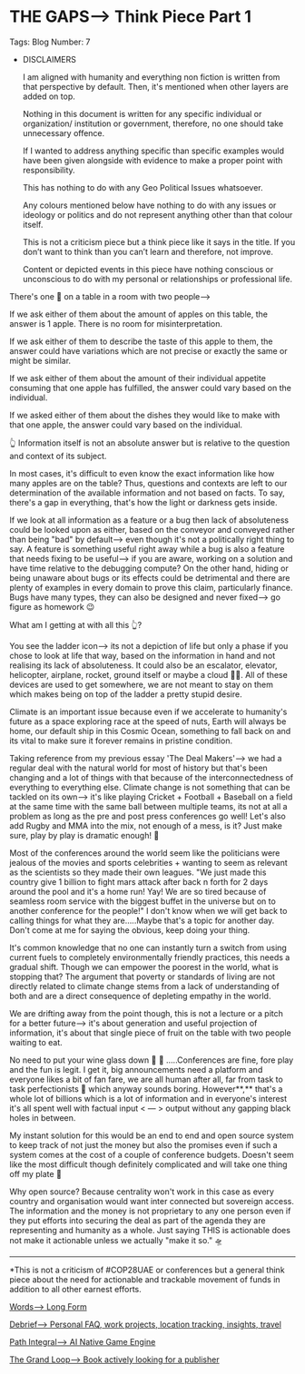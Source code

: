 # THE GAPS—> Think Piece Part 1

Tags: Blog
Number: 7

- DISCLAIMERS
    
    I am aligned with humanity and everything non fiction is written from that perspective by default. Then, it's mentioned when other layers are added on top. 
    
    Nothing in this document is written for any specific individual or organization/ institution or government, therefore, no one should take unnecessary offence.
    
    If I wanted to address anything specific than specific examples would have been given alongside with evidence to make a proper point with responsibility.
    
    This has nothing to do with any Geo Political Issues whatsoever.
    
    Any colours mentioned below have nothing to do with any issues or ideology or politics and do not represent anything other than that colour itself.
    
    This is not a criticism piece but a think piece like it says in the title. If you don’t want to think than you can’t learn and therefore, not improve.
    
    Content or depicted events in this piece have nothing conscious or unconscious to do with my personal or relationships or professional life.
    

There's one 🍎 on a table in a room with two people—>

If we ask either of them about the amount of apples on this table, the answer is 1 apple. There is no room for misinterpretation.

If we ask either of them to describe the taste of this apple to them, the answer could have variations which are not precise or exactly the same or might be similar.

If we ask either of them about the amount of their individual appetite consuming that one apple has fulfilled, the answer could vary based on the individual.

If we asked either of them about the dishes they would like to make with that one apple, the answer could vary based on the individual.

👆 Information itself is not an absolute answer but is relative to the question and context of its subject.

In most cases, it's difficult to even know the exact information like how many apples are on the table? Thus, questions and contexts are left to our determination of the available information and not based on facts. To say, there's a gap in everything, that's how the light or darkness gets inside.

If we look at all information as a feature or a bug then lack of absoluteness could be looked upon as either, based on the conveyor and conveyed rather than being "bad" by default—> even though it's not a politically right thing to say. A feature is something useful right away while a bug is also a feature that needs fixing to be useful—> if you are aware, working on a solution and have time relative to the debugging compute? On the other hand, hiding or being unaware about bugs or its effects could be detrimental and there are plenty of examples in every domain to prove this claim, particularly finance. Bugs have many types, they can also be designed and never fixed—> go figure as homework 😉

What am I getting at with all this 👆?

You see the ladder icon—> its not a depiction of life but only a phase if you chose to look at life that way, based on the information in hand and not realising its lack of absoluteness. It could also be an escalator, elevator, helicopter, airplane, rocket, ground itself or maybe a cloud 🤷‍♂️. All of these devices are used to get somewhere, we are not meant to stay on them which makes being on top of the ladder a pretty stupid desire.

Climate is an important issue because even if we accelerate to humanity's future as a space exploring race at the speed of nuts, Earth will always be home, our default ship in this Cosmic Ocean, something to fall back on and its vital to make sure it forever remains in pristine condition.

Taking reference from my previous essay 'The Deal Makers'—> we had a regular deal with the natural world for most of history but that's been changing and a lot of things with that because of the interconnectedness of everything to everything else. Climate change is not something that can be tackled on its own—> it's like playing Cricket + Football + Baseball on a field at the same time with the same ball between multiple teams, its not at all a problem as long as the pre and post press conferences go well! Let's also add Rugby and MMA into the mix, not enough of a mess, is it? Just make sure, play by play is dramatic enough! 🤩

Most of the conferences around the world seem like the politicians were jealous of the movies and sports celebrities + wanting to seem as relevant as the scientists so they made their own leagues. "We just made this country give 1 billion to fight mars attack after back n forth for 2 days around the pool and it's a home run! Yay! We are so tired because of seamless room service with the biggest buffet in the universe but on to another conference for the people!" I don't know when we will get back to calling things for what they are…..Maybe that's a topic for another day. Don't come at me for saying the obvious, keep doing your thing.

It's common knowledge that no one can instantly turn a switch from using current fuels to completely environmentally friendly practices, this needs a gradual shift. Though we can empower the poorest in the world, what is stopping that? The argument that poverty or standards of living are not directly related to climate change stems from a lack of understanding of both and are a direct consequence of depleting empathy in the world.

We are drifting away from the point though, this is not a lecture or a pitch for a better future—> it's about generation and useful projection of information, it's about that single piece of fruit on the table with two people waiting to eat.

No need to put your wine glass down 🍷 🤗 …..Conferences are fine, fore play and the fun is legit. I get it, big announcements need a platform and everyone likes a bit of fan fare, we are all human after all, far from task to task perfectionists 🤢 which anyway sounds boring. However**,** that's a whole lot of billions which is a lot of information and in everyone's interest it's all spent well with factual input < — > output without any gapping black holes in between.

My instant solution for this would be an end to end and open source system to keep track of not just the money but also the promises even if such a system comes at the cost of a couple of conference budgets. Doesn't seem like the most difficult though definitely complicated and will take one thing off my plate 🤠

Why open source? Because centrality won't work in this case as every country and organisation would want inter connected but sovereign access. The information and the money is not proprietary to any one person even if they put efforts into securing the deal as part of the agenda they are representing and humanity as a whole. Just saying THIS is actionable does not make it actionable unless we actually "make it so." 🛸

---

*This is not a criticism of #COP28UAE or conferences but a general think piece about the need for actionable and trackable movement of funds in addition to all other earnest efforts.

[Words—> Long Form](../../Words%E2%80%94%20Long%20Form%2033d9afdc37704ab3ad9cc30c800d8674.md) 

[Debrief—> Personal FAQ, work projects, location tracking, insights, travel](../../Debrief%E2%80%94%20Personal%20FAQ,%20work%20projects,%20location%20tra%20eebe8e51a17c47678acd07ac5c6f6212.md) 

[Path Integral—> AI Native Game Engine](../../Path%20Integral%E2%80%94%20AI%20Native%20Game%20Engine%20d5c888bb53304b80b1faa8feb852cb7e.md) 

[The Grand Loop—> Book actively looking for a publisher](../../Research%20+%20Book%20Projects%206cbd57a3aa79422f976215e5a528976d/Books%20100662375674800b9c0adcfb3982a189/The%20Grand%20Loop%E2%80%94%20Book%20actively%20looking%20for%20a%20publis%20205dae2c71c24f9dbad570b9001e99be.md)
